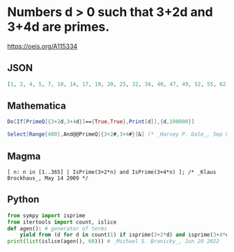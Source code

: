 # Numbers d \> 0 such that 3\+2d and 3\+4d are primes\.
https://oeis.org/A115334
## JSON
```JSON
[1, 2, 4, 5, 7, 10, 14, 17, 19, 20, 25, 32, 34, 40, 47, 49, 52, 55, 62, 67, 77, 82, 89, 94, 95, 104, 110, 115, 119, 124, 130, 140, 154, 157, 164, 172, 185, 209, 214, 215, 220, 227, 229, 242, 259, 272, 280, 287, 292, 305, 307, 314, 319, 320, 322, 325, 329, 349, 362]
```
## Mathematica
```Mathematica
Do[If[PrimeQ[{3+2d,3+4d}]=={True,True},Print[d]],{d,100000}]
```
```Mathematica
Select[Range[400],And@@PrimeQ[{3+2#,3+4#}]&] (* _Harvey P. Dale_, Sep 02 2013 *)
```
## Magma
```Magma
[ n: n in [1..365] | IsPrime(3+2*n) and IsPrime(3+4*n) ]; /* _Klaus Brockhaus_, May 14 2009 */
```
## Python
```Python
from sympy import isprime
from itertools import count, islice
def agen(): # generator of terms
    yield from (d for d in count(1) if isprime(3+2*d) and isprime(3+4*d))
print(list(islice(agen(), 60))) # _Michael S. Branicky_, Jun 20 2022
```
